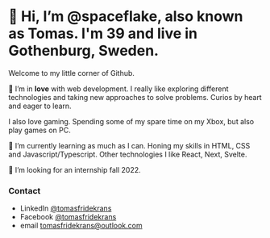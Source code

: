 # 👋 Hi, I’m @spaceflake, also known as Tomas. I'm 39 and live in Gothenburg, Sweden.

Welcome to my little corner of Github.

👀 I’m in **love** with web development. I really like exploring different technologies and taking new approaches to solve problems. Curios by heart and eager to learn.

I also love gaming. Spending some of my spare time on my Xbox, but also play games on PC. 

🌱 I’m currently learning as much as I can. Honing my skills in HTML, CSS and Javascript/Typescript. Other technologies I like React, Next, Svelte.

💞️ I’m looking for an internship fall 2022.


### Contact

- LinkedIn [@tomasfridekrans](https://www.linkedin.com/in/tomasfridekrans/)
- Facebook [@tomasfridekrans](https://www.facebook.com/tomasfridekrans/)
- email tomasfridekrans@outlook.com
